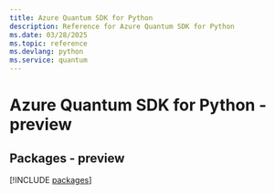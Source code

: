 ```yaml
---
title: Azure Quantum SDK for Python
description: Reference for Azure Quantum SDK for Python
ms.date: 03/28/2025
ms.topic: reference
ms.devlang: python
ms.service: quantum
---
```

# Azure Quantum SDK for Python - preview
## Packages - preview
[!INCLUDE [packages](quantum-index.md)]